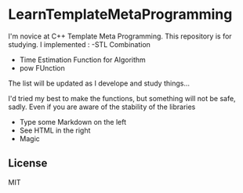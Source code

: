 LearnTemplateMetaProgramming
====
I'm novice at C++ Template Meta Programming. This repository is for studying.
I implemented :
-STL Combination
- Time Estimation Function for Algorithm
- pow FUnction

The list will be updated as I develope and study things...

I'd tried my best to make the functions, but something will not be safe, sadly.
Even if you are aware of the stability of the libraries

- Type some Markdown on the left
- See HTML in the right
- Magic

License
----

MIT
